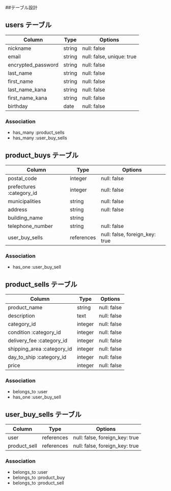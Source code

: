 ##テーブル設計


## users テーブル

| Column                      | Type                 | Options                        |
| --------------------------- | ---------------------| ------------------------------ |
| nickname                    | string               | null: false                    |
| email                       | string               | null: false, unique: true      |
| encrypted_password          | string               | null: false                    |
| last_name                   | string               | null: false                    |
| first_name                  | string               | null: false                    |
| last_name_kana              | string               | null: false                    |
| first_name_kana             | string               | null: false                    |
| birthday                    | date                 | null: false                    |

### Association

- has_many :product_sells
- has_many :user_buy_sells

## product_buys テーブル

| Column                      | Type                 | Options                        |
| --------------------------- | -------------------- | ------------------------------ |
| postal_code                 | integer              | null: false                    |
| prefectures :category_id    | integer              | null: false                    |
| municipalities              | string               | null: false                    |
| address                     | string               | null: false                    |
| building_name               | string               |                                |
| telephone_number            | string               | null: false                    |      
| user_buy_sells              | references           | null: false, foreign_key: true |

### Association

- has_one :user_buy_sell 


## product_sells テーブル

| Column                      | Type                 | Options                        |
| --------------------------- | -------------------- | ------------------------------ |
| product_name                | string               | null: false                    |
| description                 | text                 | null: false                    |
| category_id                 | integer              | null: false                    |
| condition :category_id      | integer              | null: false                    |
| delivery_fee :category_id   | integer              | null: false                    |
| shipping_area :category_id  | integer              | null: false                    |
| day_to_ship :category_id    | integer              | null: false                    |
| price                       | integer              | null: false                    |

### Association

- belongs_to :user
- has_one :user_buy_sell


## user_buy_sells テーブル

| Column                      | Type                 | Options                        |
| --------------------------- | -------------------- | ------------------------------ |
| user                        | references           | null: false, foreign_key: true |
| product_sell                | references           | null: false, foreign_key: true |

### Association
- belongs_to :user
- belongs_to :product_buy
- belongs_to :product_sell